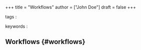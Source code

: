 +++
title = "Workflows"
author = ["John Doe"]
draft = false
+++

tags
:


keywords
:


## Workflows {#workflows}
